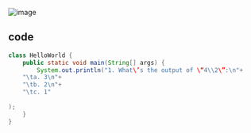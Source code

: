 ![image](https://github.com/Mogana004/code.Java/assets/92911280/5eac7da3-614c-4449-8b4a-ab6084a234b1)


## code
```java
class HelloWorld {
    public static void main(String[] args) {
        System.out.println("1. What\’s the output of \“4\\2\”:\n"+
	"\ta. 3\n"+
	"\tb. 2\n"+
	"\tc. 1"
           
);
    }
}
```
